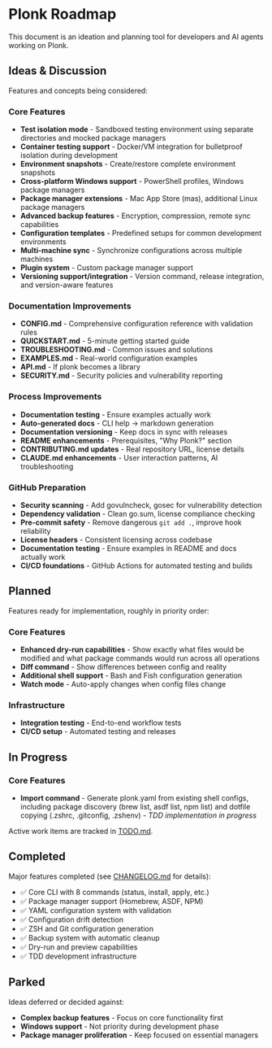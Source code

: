 # Plonk Roadmap

This document is an ideation and planning tool for developers and AI agents working on Plonk.

## Ideas & Discussion

Features and concepts being considered:

### Core Features
- **Test isolation mode** - Sandboxed testing environment using separate directories and mocked package managers
- **Container testing support** - Docker/VM integration for bulletproof isolation during development
- **Environment snapshots** - Create/restore complete environment snapshots
- **Cross-platform Windows support** - PowerShell profiles, Windows package managers
- **Package manager extensions** - Mac App Store (mas), additional Linux package managers
- **Advanced backup features** - Encryption, compression, remote sync capabilities
- **Configuration templates** - Predefined setups for common development environments
- **Multi-machine sync** - Synchronize configurations across multiple machines
- **Plugin system** - Custom package manager support
- **Versioning support/integration** - Version command, release integration, and version-aware features

### Documentation Improvements
- **CONFIG.md** - Comprehensive configuration reference with validation rules
- **QUICKSTART.md** - 5-minute getting started guide
- **TROUBLESHOOTING.md** - Common issues and solutions
- **EXAMPLES.md** - Real-world configuration examples
- **API.md** - If plonk becomes a library
- **SECURITY.md** - Security policies and vulnerability reporting

### Process Improvements
- **Documentation testing** - Ensure examples actually work
- **Auto-generated docs** - CLI help → markdown generation
- **Documentation versioning** - Keep docs in sync with releases
- **README enhancements** - Prerequisites, "Why Plonk?" section
- **CONTRIBUTING.md updates** - Real repository URL, license details
- **CLAUDE.md enhancements** - User interaction patterns, AI troubleshooting

### GitHub Preparation
- **Security scanning** - Add govulncheck, gosec for vulnerability detection
- **Dependency validation** - Clean go.sum, license compliance checking
- **Pre-commit safety** - Remove dangerous `git add .`, improve hook reliability
- **License headers** - Consistent licensing across codebase
- **Documentation testing** - Ensure examples in README and docs actually work
- **CI/CD foundations** - GitHub Actions for automated testing and builds

## Planned

Features ready for implementation, roughly in priority order:

### Core Features
- **Enhanced dry-run capabilities** - Show exactly what files would be modified and what package commands would run across all operations
- **Diff command** - Show differences between config and reality
- **Additional shell support** - Bash and Fish configuration generation
- **Watch mode** - Auto-apply changes when config files change

### Infrastructure
- **Integration testing** - End-to-end workflow tests
- **CI/CD setup** - Automated testing and releases

## In Progress

### Core Features
- **Import command** - Generate plonk.yaml from existing shell configs, including package discovery (brew list, asdf list, npm list) and dotfile copying (.zshrc, .gitconfig, .zshenv) - *TDD implementation in progress*

Active work items are tracked in [TODO.md](TODO.md).

## Completed

Major features completed (see [CHANGELOG.md](CHANGELOG.md) for details):

- ✅ Core CLI with 8 commands (status, install, apply, etc.)
- ✅ Package manager support (Homebrew, ASDF, NPM)
- ✅ YAML configuration system with validation
- ✅ Configuration drift detection
- ✅ ZSH and Git configuration generation
- ✅ Backup system with automatic cleanup
- ✅ Dry-run and preview capabilities
- ✅ TDD development infrastructure

## Parked

Ideas deferred or decided against:

- **Complex backup features** - Focus on core functionality first
- **Windows support** - Not priority during development phase
- **Package manager proliferation** - Keep focused on essential managers